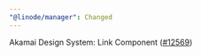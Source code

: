 ```yaml
---
"@linode/manager": Changed
---
```


Akamai Design System: Link Component ([#12569](https://github.com/linode/manager/pull/12569))
